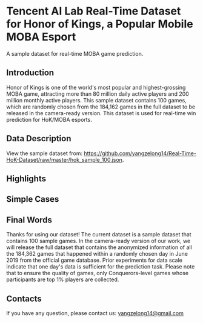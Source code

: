 # Tencent AI Lab Real-Time Dataset for Honor of Kings, a Popular Mobile MOBA Esport
A sample dataset for real-time MOBA game prediction.
## Introduction
Honor of Kings is one of the world's most popular and highest-grossing MOBA game, attracting more than 80 million daily active players and 200 million monthly active players. This sample dataset contains 100 games, which are randomly chosen from the 184,162 games in the full dataset to be released in the camera-ready version. This dataset is used for real-time win prediction for HoK/MOBA esports.
## Data Description
View the sample dataset from: https://github.com/yangzelong14/Real-Time-HoK-Dataset/raw/master/hok_sample_100.json.
## Highlights
## Simple Cases
## Final Words
Thanks for using our dataset! The current dataset is a sample dataset that contains 100 sample games. In the camera-ready version of our work, we will release the full dataset that contains the anonymized information of all the 184,362 games that happened within a randomly chosen day in June 2019 from the official game database. Prior experiments for data scale indicate that one day's data is sufficient for the prediction task. Please note that to ensure the quality of games, only Conquerors-level games whose participants are top 1% players are collected.
## Contacts
If you have any question, please contact us: yangzelong14@gmail.com
